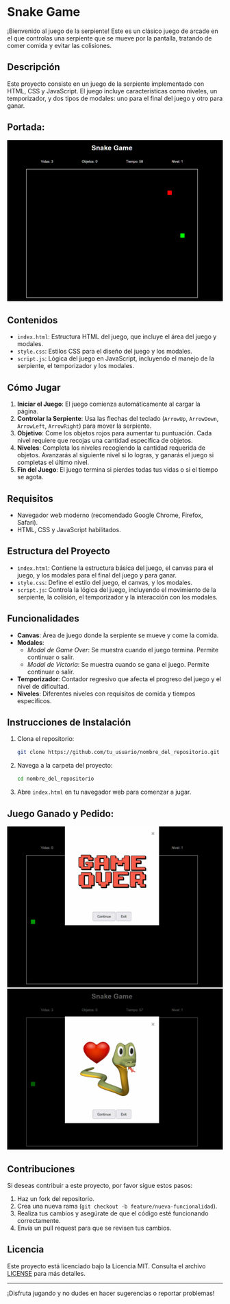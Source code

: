 # Snake Game

¡Bienvenido al juego de la serpiente! Este es un clásico juego de arcade en el que controlas una serpiente que se mueve por la pantalla, tratando de comer comida y evitar las colisiones.

## Descripción

Este proyecto consiste en un juego de la serpiente implementado con HTML, CSS y JavaScript. El juego incluye características como niveles, un temporizador, y dos tipos de modales: uno para el final del juego y otro para ganar. 

## Portada:
![](image/juego1.png)

## Contenidos

- `index.html`: Estructura HTML del juego, que incluye el área del juego y modales.
- `style.css`: Estilos CSS para el diseño del juego y los modales.
- `script.js`: Lógica del juego en JavaScript, incluyendo el manejo de la serpiente, el temporizador y los modales.

## Cómo Jugar

1. **Iniciar el Juego**: El juego comienza automáticamente al cargar la página.
2. **Controlar la Serpiente**: Usa las flechas del teclado (`ArrowUp`, `ArrowDown`, `ArrowLeft`, `ArrowRight`) para mover la serpiente.
3. **Objetivo**: Come los objetos rojos para aumentar tu puntuación. Cada nivel requiere que recojas una cantidad específica de objetos.
4. **Niveles**: Completa los niveles recogiendo la cantidad requerida de objetos. Avanzarás al siguiente nivel si lo logras, y ganarás el juego si completas el último nivel.
5. **Fin del Juego**: El juego termina si pierdes todas tus vidas o si el tiempo se agota.

## Requisitos

- Navegador web moderno (recomendado Google Chrome, Firefox, Safari).
- HTML, CSS y JavaScript habilitados.

## Estructura del Proyecto

- `index.html`: Contiene la estructura básica del juego, el canvas para el juego, y los modales para el final del juego y para ganar.
- `style.css`: Define el estilo del juego, el canvas, y los modales.
- `script.js`: Controla la lógica del juego, incluyendo el movimiento de la serpiente, la colisión, el temporizador y la interacción con los modales.

## Funcionalidades

- **Canvas**: Área de juego donde la serpiente se mueve y come la comida.
- **Modales**: 
  - *Modal de Game Over*: Se muestra cuando el juego termina. Permite continuar o salir.
  - *Modal de Victoria*: Se muestra cuando se gana el juego. Permite continuar o salir.
- **Temporizador**: Contador regresivo que afecta el progreso del juego y el nivel de dificultad.
- **Niveles**: Diferentes niveles con requisitos de comida y tiempos específicos.

## Instrucciones de Instalación

1. Clona el repositorio:
    ```sh
    git clone https://github.com/tu_usuario/nombre_del_repositorio.git
    ```
2. Navega a la carpeta del proyecto:
    ```sh
    cd nombre_del_repositorio
    ```
3. Abre `index.html` en tu navegador web para comenzar a jugar.

## Juego Ganado y Pedido:

![](image/juego2.png)
![](image/juego3.png)

## Contribuciones

Si deseas contribuir a este proyecto, por favor sigue estos pasos:

1. Haz un fork del repositorio.
2. Crea una nueva rama (`git checkout -b feature/nueva-funcionalidad`).
3. Realiza tus cambios y asegúrate de que el código esté funcionando correctamente.
4. Envía un pull request para que se revisen tus cambios.

## Licencia

Este proyecto está licenciado bajo la Licencia MIT. Consulta el archivo [LICENSE](LICENSE) para más detalles.

---

¡Disfruta jugando y no dudes en hacer sugerencias o reportar problemas!

